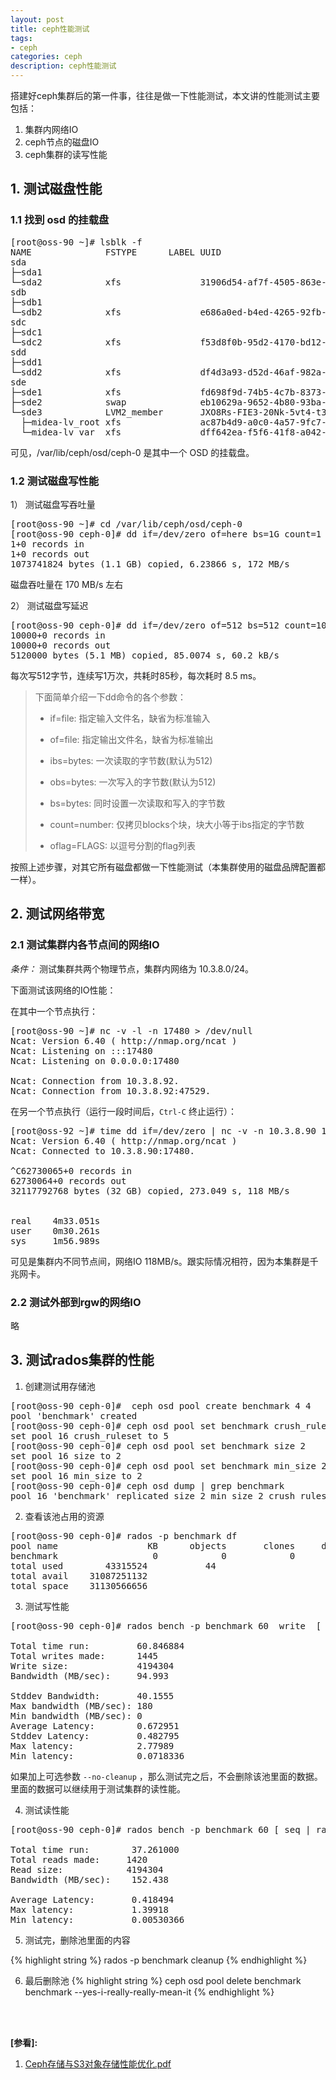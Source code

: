 ```yaml
---
layout: post
title: ceph性能测试
tags:
- ceph
categories: ceph
description: ceph性能测试
---
```


搭建好ceph集群后的第一件事，往往是做一下性能测试，本文讲的性能测试主要包括：
<!-- more -->


1. 集群内网络IO
2. ceph节点的磁盘IO
3. ceph集群的读写性能

## 1. 测试磁盘性能

### 1.1 找到 osd 的挂载盘
<pre>
[root@oss-90 ~]# lsblk -f
NAME              FSTYPE      LABEL UUID                                   MOUNTPOINT
sda                                                                        
├─sda1                                                                     
└─sda2            xfs               31906d54-af7f-4505-863e-40d743f36d95   /var/lib/ceph/osd/ceph-0
sdb                                                                        
├─sdb1                                                                     
└─sdb2            xfs               e686a0ed-b4ed-4265-92fb-68dba1515974   /var/lib/ceph/osd/ceph-1
sdc                                                                        
├─sdc1                                                                     
└─sdc2            xfs               f53d8f0b-95d2-4170-bd12-721c646ab66a   /var/lib/ceph/osd/ceph-2
sdd                                                                        
├─sdd1                                                                     
└─sdd2            xfs               df4d3a93-d52d-46af-982a-db92494b16a1   /var/lib/ceph/osd/ceph-3
sde                                                                        
├─sde1            xfs               fd698f9d-74b5-4c7b-8373-95a16eb45f9e   /boot
├─sde2            swap              eb10629a-9652-4b80-93ba-8760b89adbc0   [SWAP]
└─sde3            LVM2_member       JXO8Rs-FIE3-20Nk-5vt4-t3n8-m702-ligOd7 
  ├─midea-lv_root xfs               ac87b4d9-a0c0-4a57-9fc7-345bb321dacc   /
  └─midea-lv_var  xfs               dff642ea-f5f6-41f8-a042-260c549322a5   /var
</pre>
      
可见，/var/lib/ceph/osd/ceph-0 是其中一个 OSD 的挂载盘。

### 1.2 测试磁盘写性能

1） 测试磁盘写吞吐量
<pre>
[root@oss-90 ~]# cd /var/lib/ceph/osd/ceph-0
[root@oss-90 ceph-0]# dd if=/dev/zero of=here bs=1G count=1 oflag=direct
1+0 records in
1+0 records out
1073741824 bytes (1.1 GB) copied, 6.23866 s, 172 MB/s
</pre>

磁盘吞吐量在 170 MB/s 左右
 
2） 测试磁盘写延迟
<pre>
[root@oss-90 ceph-0]# dd if=/dev/zero of=512 bs=512 count=10000 oflag=direct
10000+0 records in
10000+0 records out
5120000 bytes (5.1 MB) copied, 85.0074 s, 60.2 kB/s
</pre>
    
每次写512字节，连续写1万次，共耗时85秒，每次耗时 8.5 ms。

>下面简单介绍一下dd命令的各个参数：
>
>* if=file: 指定输入文件名，缺省为标准输入
>
>* of=file: 指定输出文件名，缺省为标准输出
>
>* ibs=bytes: 一次读取的字节数(默认为512)
>
>* obs=bytes: 一次写入的字节数(默认为512)
>
>* bs=bytes: 同时设置一次读取和写入的字节数
>
>* count=number: 仅拷贝blocks个块，块大小等于ibs指定的字节数
>
>* oflag=FLAGS: 以逗号分割的flag列表

按照上述步骤，对其它所有磁盘都做一下性能测试（本集群使用的磁盘品牌配置都一样）。


## 2. 测试网络带宽
### 2.1 测试集群内各节点间的网络IO
*条件：* 测试集群共两个物理节点，集群内网络为 10.3.8.0/24。

下面测试该网络的IO性能：

在其中一个节点执行：
<pre>
[root@oss-90 ~]# nc -v -l -n 17480 > /dev/null
Ncat: Version 6.40 ( http://nmap.org/ncat )
Ncat: Listening on :::17480
Ncat: Listening on 0.0.0.0:17480

Ncat: Connection from 10.3.8.92.
Ncat: Connection from 10.3.8.92:47529.
</pre>
    
在另一个节点执行（运行一段时间后，``Ctrl-C`` 终止运行）：
<pre>
[root@oss-92 ~]# time dd if=/dev/zero | nc -v -n 10.3.8.90 17480  
Ncat: Version 6.40 ( http://nmap.org/ncat )
Ncat: Connected to 10.3.8.90:17480.

^C62730065+0 records in
62730064+0 records out
32117792768 bytes (32 GB) copied, 273.049 s, 118 MB/s


real    4m33.051s
user    0m30.261s
sys     1m56.989s
</pre>

可见是集群内不同节点间，网络IO 118MB/s。跟实际情况相符，因为本集群是千兆网卡。


### 2.2 测试外部到rgw的网络IO
略


## 3. 测试rados集群的性能

1) 创建测试用存储池

<pre>
[root@oss-90 ceph-0]#  ceph osd pool create benchmark 4 4
pool 'benchmark' created
[root@oss-90 ceph-0]# ceph osd pool set benchmark crush_ruleset 5
set pool 16 crush_ruleset to 5
[root@oss-90 ceph-0]# ceph osd pool set benchmark size 2
set pool 16 size to 2
[root@oss-90 ceph-0]# ceph osd pool set benchmark min_size 2
set pool 16 min_size to 2
[root@oss-90 ceph-0]# ceph osd dump | grep benchmark
pool 16 'benchmark' replicated size 2 min_size 2 crush_ruleset 5 object_hash rjenkins pg_num 4 pgp_num 4 last_change 107 flags hashpspool stripe_width 0
</pre>
    
    
2) 查看该池占用的资源

<pre>
[root@oss-90 ceph-0]# rados -p benchmark df
pool name                 KB      objects       clones     degraded      unfound           rd        rd KB           wr        wr KB
benchmark                  0            0            0            0           0            0            0            0            0
total used        43315524           44
total avail    31087251132
total space    31130566656
</pre>
      
      
3) 测试写性能

<pre>
[root@oss-90 ceph-0]# rados bench -p benchmark 60  write  [ --no-cleanup ]

Total time run:         60.846884
Total writes made:      1445
Write size:             4194304
Bandwidth (MB/sec):     94.993 

Stddev Bandwidth:       40.1555
Max bandwidth (MB/sec): 180
Min bandwidth (MB/sec): 0
Average Latency:        0.672951
Stddev Latency:         0.482795
Max latency:            2.77989
Min latency:            0.0718336
</pre>
    
    
如果加上可选参数 ``--no-cleanup`` ，那么测试完之后，不会删除该池里面的数据。里面的数据可以继续用于测试集群的读性能。

4) 测试读性能

<pre>
[root@oss-90 ceph-0]# rados bench -p benchmark 60 [ seq | rand ]

Total time run:        37.261000
Total reads made:     1420
Read size:            4194304
Bandwidth (MB/sec):    152.438 

Average Latency:       0.418494
Max latency:           1.39918
Min latency:           0.00530366
</pre>

5) 测试完，删除池里面的内容

{% highlight string %}
rados -p benchmark cleanup
{% endhighlight %}

6. 最后删除池
{% highlight string %}
ceph osd pool delete benchmark benchmark --yes-i-really-really-mean-it
{% endhighlight %}


<br />
<br />

**[参看]:**

1. [Ceph存储与S3对象存储性能优化.pdf](https://max.book118.com/html/2018/0331/159524779.shtm)


<br />
<br />
<br />